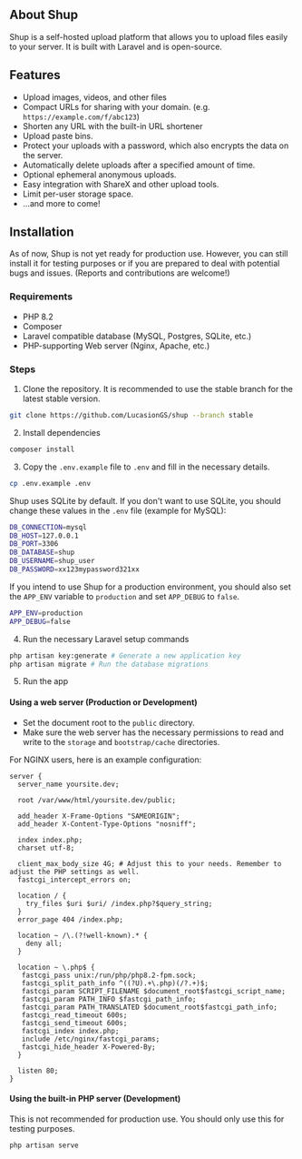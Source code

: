 ## About Shup

Shup is a self-hosted upload platform that allows you to upload files easily to your server. It is built with Laravel and is open-source.

## Features
- Upload images, videos, and other files
- Compact URLs for sharing with your domain. (e.g. `https://example.com/f/abc123`)
- Shorten any URL with the built-in URL shortener
- Upload paste bins.
- Protect your uploads with a password, which also encrypts the data on the server.
- Automatically delete uploads after a specified amount of time.
- Optional ephemeral anonymous uploads.
- Easy integration with ShareX and other upload tools.
- Limit per-user storage space.
- ...and more to come!

## Installation
As of now, Shup is not yet ready for production use. However, you can still install it for testing purposes or if you are prepared to deal with potential bugs and issues. (Reports and contributions are welcome!)

### Requirements
- PHP 8.2
- Composer
- Laravel compatible database (MySQL, Postgres, SQLite, etc.)
- PHP-supporting Web server (Nginx, Apache, etc.)

### Steps
1. Clone the repository. It is recommended to use the stable branch for the latest stable version.
```bash
git clone https://github.com/LucasionGS/shup --branch stable
```

2. Install dependencies
```bash
composer install
```

3. Copy the `.env.example` file to `.env` and fill in the necessary details.
```bash
cp .env.example .env
```

Shup uses SQLite by default.
If you don't want to use SQLite, you should change these values in the `.env` file (example for MySQL):
```bash
DB_CONNECTION=mysql
DB_HOST=127.0.0.1
DB_PORT=3306
DB_DATABASE=shup
DB_USERNAME=shup_user
DB_PASSWORD=xx123mypassword321xx
```

If you intend to use Shup for a production environment, you should also set the `APP_ENV` variable to `production` and set `APP_DEBUG` to `false`.
```bash
APP_ENV=production
APP_DEBUG=false
```


4. Run the necessary Laravel setup commands
```bash
php artisan key:generate # Generate a new application key
php artisan migrate # Run the database migrations
```

5. Run the app
  
#### Using a web server (Production or Development)
- Set the document root to the `public` directory.
- Make sure the web server has the necessary permissions to read and write to the `storage` and `bootstrap/cache` directories.

For NGINX users, here is an example configuration:
```nginx
server {
  server_name yoursite.dev;

  root /var/www/html/yoursite.dev/public;

  add_header X-Frame-Options "SAMEORIGIN";
  add_header X-Content-Type-Options "nosniff";

  index index.php;
  charset utf-8;

  client_max_body_size 4G; # Adjust this to your needs. Remember to adjust the PHP settings as well.
  fastcgi_intercept_errors on;

  location / {
    try_files $uri $uri/ /index.php?$query_string;
  }  
  error_page 404 /index.php;
  
  location ~ /\.(?!well-known).* {
    deny all;
  }

  location ~ \.php$ {
   fastcgi_pass unix:/run/php/php8.2-fpm.sock;
   fastcgi_split_path_info ^((?U).+\.php)(/?.+)$;
   fastcgi_param SCRIPT_FILENAME $document_root$fastcgi_script_name;
   fastcgi_param PATH_INFO $fastcgi_path_info;
   fastcgi_param PATH_TRANSLATED $document_root$fastcgi_path_info;
   fastcgi_read_timeout 600s;
   fastcgi_send_timeout 600s;
   fastcgi_index index.php;
   include /etc/nginx/fastcgi_params;
   fastcgi_hide_header X-Powered-By;
  }

  listen 80;
}
```

#### Using the built-in PHP server (Development)
  This is not recommended for production use. You should only use this for testing purposes.
```bash
php artisan serve
```